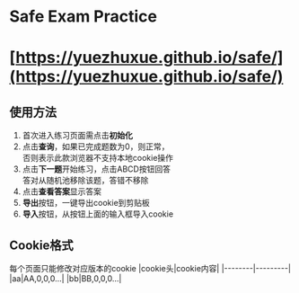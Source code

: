 # Safe Exam Practice
# [https://yuezhuxue.github.io/safe/](https://yuezhuxue.github.io/safe/)

## 使用方法
1. 首次进入练习页面需点击**初始化**
2. 点击**查询**，如果已完成题数为0，则正常，  
    否则表示此款浏览器不支持本地cookie操作
3. 点击**下一题**开始练习，点击ABCD按钮回答  
    答对从随机池移除该题，答错不移除
4. 点击**查看答案**显示答案
5. **导出**按钮，一键导出cookie到剪贴板
6. **导入**按钮，从按钮上面的输入框导入cookie


## Cookie格式
每个页面只能修改对应版本的cookie
|cookie头|cookie内容|
|--------|---------|
|aa|AA,0,0,0...|
|bb|BB,0,0,0...|
